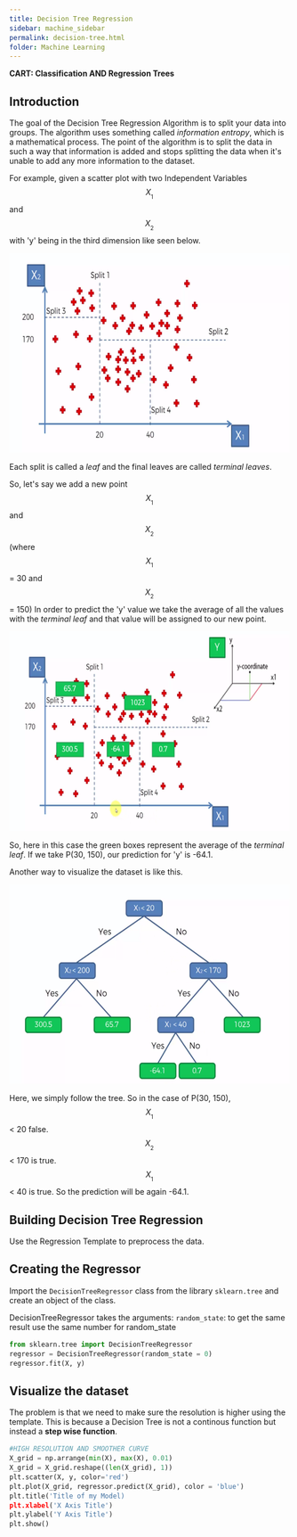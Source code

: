 ```yaml
---
title: Decision Tree Regression 
sidebar: machine_sidebar
permalink: decision-tree.html
folder: Machine Learning
---
```

<script src="https://cdnjs.cloudflare.com/ajax/libs/mathjax/2.7.0/MathJax.js?config=TeX-AMS-MML_HTMLorMML" type="text/javascript"></script>

**CART: Classification AND Regression Trees**

## Introduction

The goal of the Decision Tree Regression Algorithm is to split your data into groups. The algorithm uses something called *information entropy*, which is a mathematical process. The point of the algorithm is to split the data in such a way that information is added and stops splitting the data when it's unable to add any more information to the dataset. 

For example, given a scatter plot with two Independent Variables $$X_{_1}$$ and $$X_{_2}$$ with 'y' being in the third dimension like seen below. 

<img src="\images\machine-learning\regression\dtgraph.png" alt="Decision Tree Splits" style="width:650px;height:358px;">

Each split is called a *leaf* and the final leaves are called *terminal leaves*. 

So, let's say we add a new point $$X_{_1}$$ and $$X_{_2}$$ (where $$X_{_1}$$ = 30 and $$X_{_2}$$ = 150) In order to predict the 'y' value we take the average of all the values with the *terminal leaf* and that value will be assigned to our new point. 

<img src="\images\machine-learning\regression\dtgraph2.png" alt="Decision Tree Splits" style="width:650px;height:358px;">

So, here in this case the green boxes represent the average of the *terminal leaf*. If we take P(30, 150), our prediction for 'y' is -64.1.

Another way to visualize the dataset is like this.

<img src="\images\machine-learning\regression\dttree.png" alt="Decision Tree Splits" style="width:650px;height:358px;">

Here, we simply follow the tree. So in the case of P(30, 150), $$X_{_1}$$ < 20 false. $$X_{_2}$$ < 170 is true. $$X_{_1}$$ < 40 is true. So the prediction will be again -64.1.

## Building Decision Tree Regression

Use the Regression Template to preprocess the data.

## Creating the Regressor 

Import the `DecisionTreeRegressor` class from the library `sklearn.tree` and create an object of the class.

DecisionTreeRegressor takes the arguments:
`random_state`: to get the same result use the same number for random_state

~~~ python 
from sklearn.tree import DecisionTreeRegressor
regressor = DecisionTreeRegressor(random_state = 0)
regressor.fit(X, y)
~~~

## Visualize the dataset 

The problem is that we need to make sure the resolution is higher using the template. This is because a Decision Tree is not a continous function but instead a **step wise function**.

~~~ python
#HIGH RESOLUTION AND SMOOTHER CURVE
X_grid = np.arrange(min(X), max(X), 0.01)
X_grid = X_grid.reshape((len(X_grid), 1))
plt.scatter(X, y, color='red')
plt.plot(X_grid, regressor.predict(X_grid), color = 'blue')
plt.title('Title of my Model)
plt.xlabel('X Axis Title')
plt.ylabel('Y Axis Title')
plt.show()
~~~
